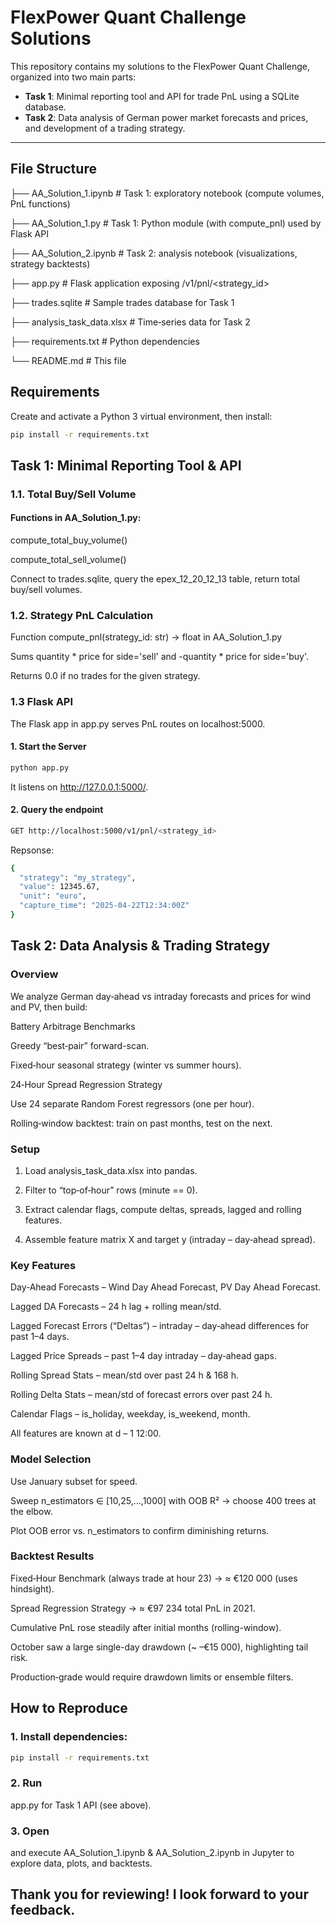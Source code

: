 # FlexPower Quant Challenge Solutions

This repository contains my solutions to the FlexPower Quant Challenge, organized into two main parts:

- **Task 1**: Minimal reporting tool and API for trade PnL using a SQLite database.  
- **Task 2**: Data analysis of German power market forecasts and prices, and development of a trading strategy.

---

## File Structure

├── AA_Solution_1.ipynb # Task 1: exploratory notebook (compute volumes, PnL functions) 

├── AA_Solution_1.py # Task 1: Python module (with compute_pnl) used by Flask API 

├── AA_Solution_2.ipynb # Task 2: analysis notebook (visualizations, strategy backtests) 

├── app.py # Flask application exposing /v1/pnl/<strategy_id> 

├── trades.sqlite # Sample trades database for Task 1 

├── analysis_task_data.xlsx # Time‑series data for Task 2 

├── requirements.txt # Python dependencies 

└── README.md # This file

## Requirements

Create and activate a Python 3 virtual environment, then install:

```bash
pip install -r requirements.txt
```
## Task 1: Minimal Reporting Tool & API

### 1.1. Total Buy/Sell Volume

#### Functions in AA_Solution_1.py:

compute_total_buy_volume()

compute_total_sell_volume()

Connect to trades.sqlite, query the epex_12_20_12_13 table, return total buy/sell volumes.

### 1.2. Strategy PnL Calculation

Function compute_pnl(strategy_id: str) -> float in AA_Solution_1.py

Sums quantity * price for side='sell' and -quantity * price for side='buy'.

Returns 0.0 if no trades for the given strategy.

### 1.3 Flask API

The Flask app in app.py serves PnL routes on localhost:5000.

#### 1. Start the Server

```bash
python app.py
```
It listens on http://127.0.0.1:5000/.

#### 2. Query the endpoint

```bash
GET http://localhost:5000/v1/pnl/<strategy_id>
```
Repsonse:
```bash
{
  "strategy": "my_strategy",
  "value": 12345.67,
  "unit": "euro",
  "capture_time": "2025-04-22T12:34:00Z"
}
```

## Task 2: Data Analysis & Trading Strategy

### Overview

We analyze German day‑ahead vs intraday forecasts and prices for wind and PV, then build:

Battery Arbitrage Benchmarks

Greedy “best‑pair” forward-scan.

Fixed‑hour seasonal strategy (winter vs summer hours).

24‑Hour Spread Regression Strategy

Use 24 separate Random Forest regressors (one per hour).

Rolling‑window backtest: train on past months, test on the next.

### Setup

1. Load analysis_task_data.xlsx into pandas.

2. Filter to “top‑of‑hour” rows (minute == 0).

3. Extract calendar flags, compute deltas, spreads, lagged and rolling features.

4. Assemble feature matrix X and target y (intraday – day‑ahead spread).

### Key Features

Day‑Ahead Forecasts
– Wind Day Ahead Forecast, PV Day Ahead Forecast.

Lagged DA Forecasts
– 24 h lag + rolling mean/std.

Lagged Forecast Errors (“Deltas”)
– intraday – day‑ahead differences for past 1–4 days.

Lagged Price Spreads
– past 1–4 day intraday – day‑ahead gaps.

Rolling Spread Stats
– mean/std over past 24 h & 168 h.

Rolling Delta Stats
– mean/std of forecast errors over past 24 h.

Calendar Flags
– is_holiday, weekday, is_weekend, month.

All features are known at d – 1 12:00.

### Model Selection

Use January subset for speed.

Sweep n_estimators ∈ [10,25,…,1000] with OOB R² → choose 400 trees at the elbow.

Plot OOB error vs. n_estimators to confirm diminishing returns.

### Backtest Results

Fixed‑Hour Benchmark (always trade at hour 23) → ≈ €120 000 (uses hindsight).

Spread Regression Strategy → ≈ €97 234 total PnL in 2021.

Cumulative PnL rose steadily after initial months (rolling-window).

October saw a large single-day drawdown (~ –€15 000), highlighting tail risk.

Production‐grade would require drawdown limits or ensemble filters.

## How to Reproduce

### 1. Install dependencies:

```bash
pip install -r requirements.txt
```

### 2. Run

app.py for Task 1 API (see above).

### 3. Open 

and execute AA_Solution_1.ipynb & AA_Solution_2.ipynb in Jupyter to explore data, plots, and backtests.

## Thank you for reviewing! I look forward to your feedback.